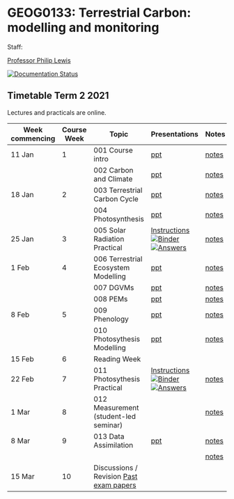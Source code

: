 # GEOG0133: Terrestrial Carbon: modelling and monitoring

Staff:

[Professor Philip Lewis](mailto:p.lewis@ucl.ac.uk)

[![Documentation Status](https://readthedocs.org/projects/geog0133/badge/?version=latest)](https://geog0133.readthedocs.io/en/latest/?badge=latest)

## Timetable Term 2 2021

Lectures and practicals are online.

| Week commencing |  Course Week | Topic | Presentations  | Notes  |
|---|---|---|---|---|
| 11 Jan | 1 | 001 Course intro | [ppt](https://github.com/UCL-EO/geog0133/blob/main/docs/ppt/GEOG0113-001.pptx) | [notes](https://ucl-eo-geog0133.readthedocs-hosted.com/en/latest/intro.html)
| |   | 002 Carbon and Climate | [ppt](https://github.com/UCL-EO/geog0133/blob/main/docs/ppt/GEOG0113-002.pptx) | [notes](https://ucl-eo-geog0133.readthedocs-hosted.com/en/latest/carbonClimate.html)
| 18 Jan | 2  |  003 Terrestrial Carbon Cycle | [ppt](https://github.com/UCL-EO/geog0133/blob/main/docs/ppt/GEOG0113-003.pptx) | [notes](https://ucl-eo-geog0133.readthedocs-hosted.com/en/latest/carbonCycle.html) |
| |   |  004 Photosynthesis | [ppt](https://github.com/UCL-EO/geog0133/blob/main/docs/ppt/GEOG0113-004.pptx) | [notes](https://ucl-eo-geog0133.readthedocs-hosted.com/en/latest/photosynthesis.html) | 
| 25 Jan| 3  |  005 Solar Radiation Practical | [Instructions](https://github.com/UCL-EO/geog0133/blob/main/docs/notebooks_lab/This%20week’s%20practical%20is%20about%20solar%20radiation..pdf) [![Binder](https://mybinder.org/badge_logo.svg)](https://mybinder.org/v2/gh/UCL-EO/geog0133/HEAD?filepath=docs%2Fnotebooks_lab%2F005_Solar_Practical.ipynb) [![Answers](https://mybinder.org/badge_logo.svg)](https://mybinder.org/v2/gh/UCL-EO/geog0133/HEAD?filepath=docs%2Fnotebooks_lab%2F005_Solar_Practical_answers.ipynb)| [notes](https://ucl-eo-geog0133.readthedocs-hosted.com/en/latest/notebooks/005_Solar_Practical.html) | 
| 1 Feb | 4 | 006 Terrestrial Ecosystem Modelling | [ppt](https://github.com/UCL-EO/geog0133/blob/main/docs/ppt/GEOG0113-006.pptx) | [notes](https://ucl-eo-geog0133.readthedocs-hosted.com/en/latest/modelling.html)
| |   | 007 DGVMs  | [ppt](https://github.com/UCL-EO/geog0133/blob/main/docs/ppt/GEOG0113-007.pptx) | [notes](https://ucl-eo-geog0133.readthedocs-hosted.com/en/latest/dgvms.html)
| |   |  008 PEMs | [ppt](https://github.com/UCL-EO/geog0133/blob/main/docs/ppt/GEOG0113-008.pptx) | [notes](https://ucl-eo-geog0133.readthedocs-hosted.com/en/latest/pems.html)
| 8 Feb | 5  | 009 Phenology  | [ppt](https://github.com/UCL-EO/geog0133/blob/main/docs/ppt/GEOG0113-009.pptx) | [notes](https://ucl-eo-geog0133.readthedocs-hosted.com/en/latest/phenology.html)
| |  |  010 Photosythesis Modelling | [ppt](https://github.com/UCL-EO/geog0133/blob/main/docs/ppt/GEOG0113-010.pptx) | [notes](https://ucl-eo-geog0133.readthedocs-hosted.com/en/latest/modelling_photosynthesis.html)
| 15 Feb | 6 | Reading Week| 
| 22 Feb | 7 |  011 Photosythesis Practical  | [Instructions](https://github.com/UCL-EO/geog0133/blob/main/docs/notebooks/data/CarbonModellingPractical.pdf) [![Binder](https://mybinder.org/badge_logo.svg)](https://mybinder.org/v2/gh/UCL-EO/geog0133/HEAD?filepath=docs%2Fnotebooks_lab%2F011_Photosynthesis_Modelling_Practical.ipynb) [![Answers](https://mybinder.org/badge_logo.svg)](https://mybinder.org/v2/gh/UCL-EO/geog0133/HEAD?filepath=docs%2Fnotebooks_lab%2F011_Photosynthesis_Modelling_Practical_answers.ipynb)  | [notes](https://ucl-eo-geog0133.readthedocs-hosted.com/en/latest/notebooks/011_Photosynthesis_Modelling_Practical.html) | 
| 1 Mar | 8  | 012 Measurement (student-led seminar)  | | [notes](https://ucl-eo-geog0133.readthedocs-hosted.com/en/latest/remoteSensing.html)
| 8 Mar | 9  | 013 Data Assimilation   | [ppt](https://github.com/UCL-EO/geog0133/blob/main/docs/ppt/GEOG0113-014.pptx) | [notes](https://ucl-eo-geog0133.readthedocs-hosted.com/en/latest/da_basics.html)
| |  |   | | [notes](https://ucl-eo-geog0133.readthedocs-hosted.com/en/latest/da.html)
| 15 Mar| 10  | Discussions / Revision [Past exam papers](https://digital-collections.ucl.ac.uk/R/I5KGLEADDASP77RSUY5D675DUTXFV18CHGU6E4NJARSS87D4XF-11090?func=collections-result&collection_id=9004)

